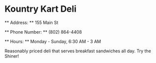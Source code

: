 # Kountry Kart Deli

** Address: ** 155 Main St

** Phone Number: ** (802) 864-4408

** Hours: ** Monday - Sunday, 6:30 AM - 3 AM

Reasonably priced deli that serves breakfast sandwiches all day.  Try the Shiner!



